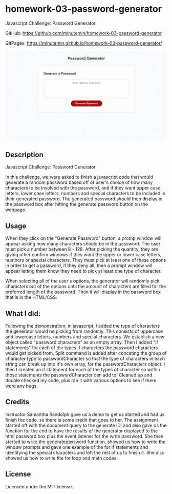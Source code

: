 # homework-03-password-generator
Javascript Challenge: Password Generator

GitHub: https://github.com/minutemin/homework-03-password-generator

GitPages:   https://minutemin.github.io/homework-03-password-generator/

![screen shot of portfolio](./assets/ss-password-generator.png)

## Description ##

Javascript Challenge: Password Generator

In this challenge, we were asked to finish a javascript code that would generate a random password based off of user's choice of how many characters to be involved with the password, and if they want upper case letters, lower case letters, numbers and special characters to be included in their generated password.  The generated password should then display in the password box after hitting the generate password button on the webpage.


## Usage

When they click on the "Generate Password" button, a promp window will appear asking how many characters should be in the password.  The user must pick a number between 8 - 128. After picking the quantity, they are giving other confirm windows if they want the upper or lower case letters, numbers or special characters. They must pick at least one of these options in order to get a password, if they deny all, then a prompt window will appear letting them know they need to pick at least one type of character.  

When selecting all of the user's options, the generator will randomly pick characters out of the options until the amount of characters are filled for the preferred length of the password.  Then it will display in the password box that is in the HTML/CSS.


## What I did:

Following the demonstration, in javascript, I added the type of characters the generator would be picking from randomly. This consists of uppercase and lowercase letters, numbers and special characters. We establish a new object called "password characters" as an empty array. Then I added "if statements" for each of the types if characters the password characters would get picked from.  Split command is added after concating the group of character type to passwordCharacter so that the type of characters in each string can break up into it's own array, for the passwordCharacters object. I then I created an if statement for each of the types of character so within those statements the passwordCharacter can add to. Cleaned up and double checked my code, plus ran it with various options to see if there were any bugs.  


## Credits

Instructor Samantha Randolph gave us a demo to get us started and had us finish the code, so there is some credit that goes to her.  The assignment started off with the document query to the generate ID, and also gave us the function for the end to have the results of the generator displayed to the html password box plus the event listener for the write password. She then started to write the generatepassword function, showed us how to write the window prompts and gave one example of the for if statements and identifying the special characters and left the rest of us to finish it.  She also showed us how to write the for loop and math codes.  


## License

Licensed under the MIT license.